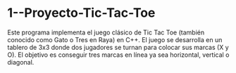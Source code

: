 # 1--Proyecto-Tic-Tac-Toe
Este programa implementa el juego clásico de Tic Tac Toe (también conocido como Gato o Tres en Raya) en C++. El juego se desarrolla en un tablero de 3x3 donde dos jugadores se turnan para colocar sus marcas (X y O). El objetivo es conseguir tres marcas en línea ya sea horizontal, vertical o diagonal.
